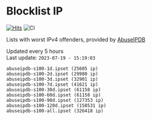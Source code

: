 # Blocklist IP

[![Hits](https://hits.seeyoufarm.com/api/count/incr/badge.svg?url=https%3A%2F%2Fgithub.com%2Fborestad%2Fblocklist-ip%2F&count_bg=%2379C83D&title_bg=%23555555&icon=&icon_color=%23E7E7E7&title=hits&edge_flat=false)](https://hits.seeyoufarm.com)  ![CI](https://img.shields.io/github/workflow/status/borestad/blocklist-ip/CI?style=flat-square)

Lists with worst IPv4 offenders, provided by [AbuseIPDB](https://www.abuseipdb.com/)

<!-- FOOTER-PLACEHOLDER -->
Updated every 5 hours<br>
Last update: `2023-07-19 - 15:19:03`
```
abuseipdb-s100-1d.ipset (25605 ip)
abuseipdb-s100-2d.ipset (29980 ip)
abuseipdb-s100-3d.ipset (32901 ip)
abuseipdb-s100-7d.ipset (41621 ip)
abuseipdb-s100-30d.ipset (61158 ip)
abuseipdb-s100-60d.ipset (61158 ip)
abuseipdb-s100-90d.ipset (127353 ip)
abuseipdb-s100-120d.ipset (158531 ip)
abuseipdb-s100-all.ipset (326418 ip)
```
